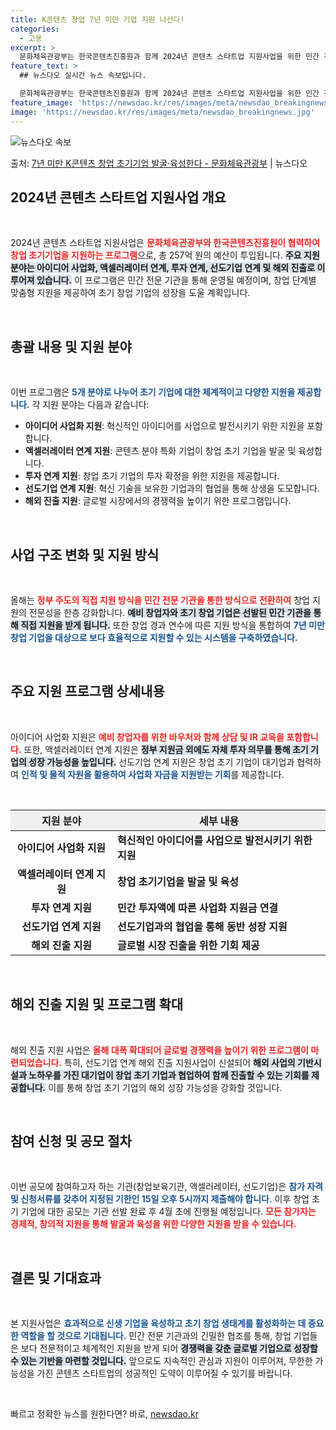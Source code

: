 ```yaml
---
title: K콘텐츠 창업 7년 미만 기업 지원 나선다!
categories:
  - 고용
excerpt: >
  문화체육관광부는 한국콘텐츠진흥원과 함께 2024년 콘텐츠 스타트업 지원사업을 위한 민간 전문 기관을 오는 1…
feature_text: >
  ## 뉴스다오 실시간 뉴스 속보입니다.

  문화체육관광부는 한국콘텐츠진흥원과 함께 2024년 콘텐츠 스타트업 지원사업을 위한 민간 전문 기관을 오는 1…
feature_image: 'https://newsdao.kr/res/images/meta/newsdao_breakingnews.jpg'
image: 'https://newsdao.kr/res/images/meta/newsdao_breakingnews.jpg'
---
```


![뉴스다오 속보](https://newsdao.kr/res/images/meta/newsdao_breakingnews.jpg)

<p>출처: <a href="https://newsdao.kr/3276" rel="dofollow">7년 미만 K콘텐츠 창업 초기기업 발굴·육성한다 - 문화체육관광부</a> | 뉴스다오</p>

<h2 data-ke-size="size26">2024년 콘텐츠 스타트업 지원사업 개요</h2>

<p data-ke-size="size16">&nbsp;</p>

2024년 콘텐츠 스타트업 지원사업은 <b><span style="color: #ee2323;">문화체육관광부와 한국콘텐츠진흥원이 협력하여 창업 초기기업을 지원하는 프로그램</span></b>으로, 총 257억 원의 예산이 투입됩니다. <b><span style="background-color: #21538527;">주요 지원 분야는 아이디어 사업화, 액셀러레이터 연계, 투자 연계, 선도기업 연계 및 해외 진출로 이루어져 있습니다.</span></b> 이 프로그램은 민간 전문 기관을 통해 운영될 예정이며, 창업 단계별 맞춤형 지원을 제공하여 초기 창업 기업의 성장을 도울 계획입니다. 

<p data-ke-size="size16">&nbsp;</p>

<h2 data-ke-size="size26">총괄 내용 및 지원 분야</h2>

<p data-ke-size="size16">&nbsp;</p>

이번 프로그램은 <b><span style="color: #1a5490;">5개 분야로 나누어 초기 기업에 대한 체계적이고 다양한 지원을 제공합니다.</span></b> 각 지원 분야는 다음과 같습니다:

<ul>
  <li><b>아이디어 사업화 지원</b>: 혁신적인 아이디어를 사업으로 발전시키기 위한 지원을 포함합니다.</li>
  <li><b>액셀러레이터 연계 지원</b>: 콘텐츠 분야 특화 기업이 창업 초기 기업을 발굴 및 육성합니다.</li>
  <li><b>투자 연계 지원</b>: 창업 초기 기업의 투자 확정을 위한 지원을 제공합니다.</li>
  <li><b>선도기업 연계 지원</b>: 혁신 기술을 보유한 기업과의 협업을 통해 상생을 도모합니다.</li>
  <li><b>해외 진출 지원</b>: 글로벌 시장에서의 경쟁력을 높이기 위한 프로그램입니다.</li>
</ul>

<p data-ke-size="size16">&nbsp;</p>

<h2 data-ke-size="size26">사업 구조 변화 및 지원 방식</h2>

<p data-ke-size="size16">&nbsp;</p>

올해는 <b><span style="color: #ee2323;">정부 주도의 직접 지원 방식을 민간 전문 기관을 통한 방식으로 전환하여</span></b> 창업 지원의 전문성을 한층 강화합니다. <b><span style="background-color: #21538527;">예비 창업자와 초기 창업 기업은 선발된 민간 기관을 통해 직접 지원을 받게 됩니다.</span></b> 또한 창업 경과 연수에 따른 지원 방식을 통합하여 <b><span style="color: #1a5490;">7년 미만 창업 기업을 대상으로 보다 효율적으로 지원할 수 있는 시스템을 구축하였습니다.</span></b>

<p data-ke-size="size16">&nbsp;</p>

<h2 data-ke-size="size26">주요 지원 프로그램 상세내용</h2>

<p data-ke-size="size16">&nbsp;</p>

아이디어 사업화 지원은 <b><span style="color: #ee2323;">예비 창업자를 위한 바우처와 함께 상담 및 IR 교육을 포함합니다.</span></b> 또한, 액셀러레이터 연계 지원은 <b><span style="background-color: #21538527;">정부 지원금 외에도 자체 투자 의무를 통해 초기 기업의 성장 가능성을 높입니다.</span></b> 선도기업 연계 지원은 창업 초기 기업이 대기업과 협력하여 <b><span style="color: #1a5490;">인적 및 물적 자원을 활용하여 사업화 자금을 지원받는 기회</span></b>를 제공합니다.

<p data-ke-size="size16">&nbsp;</p>

<table style="width: 100%; border-collapse: collapse;">
  <thead>
    <tr>
      <th style="text-align: center; background-color: #f0f0f0;">지원 분야</th>
      <th style="text-align: center; background-color: #f0f0f0;">세부 내용</th>
    </tr>
  </thead>
  <tbody>
    <tr>
      <td style="text-align: center; height: 17px;"><b>아이디어 사업화 지원</b></td>
      <td><b>혁신적인 아이디어를 사업으로 발전시키기 위한 지원</b></td>
    </tr>
    <tr>
      <td style="text-align: center; height: 17px;"><b>액셀러레이터 연계 지원</b></td>
      <td><b>창업 초기기업을 발굴 및 육성</b></td>
    </tr>
    <tr>
      <td style="text-align: center; height: 17px;"><b>투자 연계 지원</b></td>
      <td><b>민간 투자액에 따른 사업화 지원금 연결</b></td>
    </tr>
    <tr>
      <td style="text-align: center; height: 17px;"><b>선도기업 연계 지원</b></td>
      <td><b>선도기업과의 협업을 통해 동반 성장 지원</b></td>
    </tr>
    <tr>
      <td style="text-align: center; height: 17px;"><b>해외 진출 지원</b></td>
      <td><b>글로벌 시장 진출을 위한 기회 제공</b></td>
    </tr>
  </tbody>
</table>

<p data-ke-size="size16">&nbsp;</p>

<h2 data-ke-size="size26">해외 진출 지원 및 프로그램 확대</h2>

<p data-ke-size="size16">&nbsp;</p>

해외 진출 지원 사업은 <b><span style="color: #ee2323;">올해 대폭 확대되어 글로벌 경쟁력을 높이기 위한 프로그램이 마련되었습니다.</span></b> 특히, 선도기업 연계 해외 진출 지원사업이 신설되어 <b><span style="background-color: #21538527;">해외 사업의 기반시설과 노하우를 가진 대기업이 창업 초기 기업과 협업하여 함께 진출할 수 있는 기회를 제공합니다.</span></b> 이를 통해 창업 초기 기업의 해외 성장 가능성을 강화할 것입니다.

<p data-ke-size="size16">&nbsp;</p>

<h2 data-ke-size="size26">참여 신청 및 공모 절차</h2>

<p data-ke-size="size16">&nbsp;</p>

이번 공모에 참여하고자 하는 기관(창업보육기관, 액셀러레이터, 선도기업)은 <b><span style="color: #1a5490;">참가 자격 및 신청서류를 갖추어 지정된 기한인 15일 오후 5시까지 제출해야 합니다.</span></b> 이후 창업 초기 기업에 대한 공모는 기관 선발 완료 후 4월 초에 진행될 예정입니다. <b><span style="color: #ee2323;">모든 참가자는 경제적, 창의적 지원을 통해 발굴과 육성을 위한 다양한 지원을 받을 수 있습니다.</span></b>

<p data-ke-size="size16">&nbsp;</p>

<h2 data-ke-size="size26">결론 및 기대효과</h2>

<p data-ke-size="size16">&nbsp;</p>

본 지원사업은 <b><span style="color: #1a5490;">효과적으로 신생 기업을 육성하고 초기 창업 생태계를 활성화하는 데 중요한 역할을 할 것으로 기대됩니다.</span></b> 민간 전문 기관과의 긴밀한 협조를 통해, 창업 기업들은 보다 전문적이고 체계적인 지원을 받게 되어 <b><span style="background-color: #21538527;">경쟁력을 갖춘 글로벌 기업으로 성장할 수 있는 기반을 마련할 것입니다.</span></b> 앞으로도 지속적인 관심과 지원이 이루어져, 무한한 가능성을 가진 콘텐츠 스타트업의 성공적인 도약이 이루어질 수 있기를 바랍니다.

<p data-ke-size="size16">&nbsp;</p> 

빠르고 정확한 뉴스를 원한다면? 바로, <a href="https://newsdao.kr" rel="dofollow">newsdao.kr</a>


